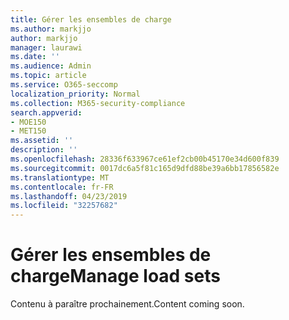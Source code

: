 ```yaml
---
title: Gérer les ensembles de charge
ms.author: markjjo
author: markjjo
manager: laurawi
ms.date: ''
ms.audience: Admin
ms.topic: article
ms.service: O365-seccomp
localization_priority: Normal
ms.collection: M365-security-compliance
search.appverid:
- MOE150
- MET150
ms.assetid: ''
description: ''
ms.openlocfilehash: 28336f633967ce61ef2cb00b45170e34d600f839
ms.sourcegitcommit: 0017dc6a5f81c165d9dfd88be39a6bb17856582e
ms.translationtype: MT
ms.contentlocale: fr-FR
ms.lasthandoff: 04/23/2019
ms.locfileid: "32257682"
---
```

# <a name="manage-load-sets"></a><span data-ttu-id="e0ef4-102">Gérer les ensembles de charge</span><span class="sxs-lookup"><span data-stu-id="e0ef4-102">Manage load sets</span></span>

<span data-ttu-id="e0ef4-103">Contenu à paraître prochainement.</span><span class="sxs-lookup"><span data-stu-id="e0ef4-103">Content coming soon.</span></span>